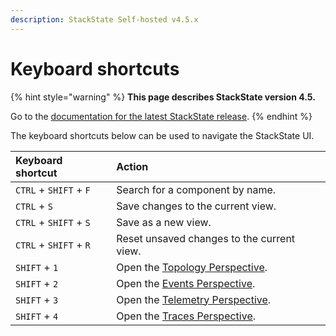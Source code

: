 ```yaml
---
description: StackState Self-hosted v4.5.x
---
```


# Keyboard shortcuts

{% hint style="warning" %}
**This page describes StackState version 4.5.**

Go to the [documentation for the latest StackState release](https://docs.stackstate.com/use/stackstate-ui/keyboard-shortcuts).
{% endhint %}

The keyboard shortcuts below can be used to navigate the StackState UI.

| Keyboard shortcut | Action |
| :--- | :--- |
| `CTRL` + `SHIFT` + `F` | Search for a component by name. |
| `CTRL` + `S` | Save changes to the current view. |
| `CTRL` + `SHIFT` + `S` | Save as a new view. |
| `CTRL` + `SHIFT` + `R` | Reset unsaved changes to the current view. |
| `SHIFT` + `1` | Open the [Topology Perspective](perspectives/topology-perspective.md). |
| `SHIFT` + `2` | Open the [Events Perspective](perspectives/events_perspective.md). |
| `SHIFT` + `3` | Open the [Telemetry Perspective](perspectives/telemetry-perspective.md). |
| `SHIFT` + `4` | Open the [Traces Perspective](perspectives/traces-perspective.md). |

